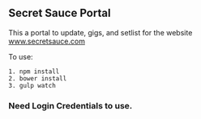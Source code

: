 ## Secret Sauce Portal

This a portal to update, gigs, and setlist for the website www.secretsauce.com 


To use: 

	1. npm install 
	2. bower install
	3. gulp watch

### Need Login Credentials to use. 